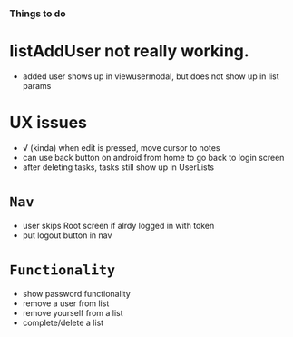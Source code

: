 ### Things to do

# listAddUser not really working.

- added user shows up in viewusermodal, but does not show up in list params

# UX issues

- √ (kinda) when edit is pressed, move cursor to notes
- can use back button on android from home to go back to login screen
- after deleting tasks, tasks still show up in UserLists

# `Nav`

- user skips Root screen if alrdy logged in with token
- put logout button in nav

# `Functionality`

- show password functionality
- remove a user from list
- remove yourself from a list
- complete/delete a list
